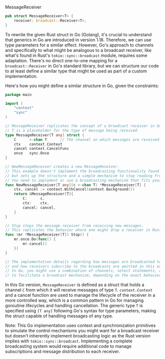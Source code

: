 MessageReceiver

```rust
pub struct MessageReceiver<T> {
    receiver: broadcast::Receiver<T>,
}
```


To rewrite the given Rust struct in Go (Golang), it's crucial to understand that generics in Go are introduced in version 1.18. Therefore, we can use type parameters for a similar effect. However, Go's approach to channels and specifically to what might be analogous to a broadcast receiver, like what's found in Rust's `tokio::sync::broadcast` module, requires some adaptation. There's no direct one-to-one mapping for a `broadcast::Receiver` in Go's standard library, but we can structure our code to at least define a similar type that might be used as part of a custom implementation.

Here's how you might define a similar structure in Go, given the constraints:

```go
package main

import (
	"context"
	"sync"
)

// MessageReceiver replicates the concept of a broadcast receiver in Go.
// T is a placeholder for the type of message being received.
type MessageReceiver[T any] struct {
	C      <-chan T      // The channel on which messages are received.
	ctx    context.Context
	cancel context.CancelFunc
	once   sync.Once
}

// NewMessageReceiver creates a new MessageReceiver.
// This example doesn't implement the broadcasting functionality found in Rust's broadcast receiver,
// but sets up the structure and a simple mechanism to stop reading from the channel.
// You need to implement or use a broadcasting mechanism that fits your needs.
func NewMessageReceiver[T any](c <-chan T) *MessageReceiver[T] {
	ctx, cancel := context.WithCancel(context.Background())
	return &MessageReceiver[T]{
		C:      c,
		ctx:    ctx,
		cancel: cancel,
	}
}

// Stop stops the message receiver from receiving new messages.
// This replicates the behavior where one might drop a receiver in Rust to detach it from the broadcast channel.
func (mr *MessageReceiver[T]) Stop() {
	mr.once.Do(func() {
		mr.cancel()
	})
}

// The implementation details regarding how messages are broadcasted to all receivers
// and how receivers subscribe to the broadcasts are omitted in this example.
// In Go, you might use a combination of channels, select statements, and possibly goroutines
// to facilitate a broadcast mechanism, depending on the exact behavior you want to mimic from Rust's broadcast channel.
```

In this Go version, `MessageReceiver` is defined as a struct that holds a channel `C` from which it will receive messages of type `T`. `context.Context` and a cancel function are used to manage the lifecycle of the receiver in a more controlled way, which is a common pattern in Go for managing goroutine lifecycles and handling cancellation. The generic type `T` is specified using `[T any]` following Go's syntax for type parameters, making the struct capable of handling messages of any type.

Note: This Go implementation uses context and synchronization primitives to simulate the control mechanisms you might want for a broadcast receiver but doesn't inherently implement broadcasting logic as the Rust version implies with `tokio::sync::broadcast`. Implementing a complete broadcasting system would require additional code to manage subscriptions and message distribution to each receiver.